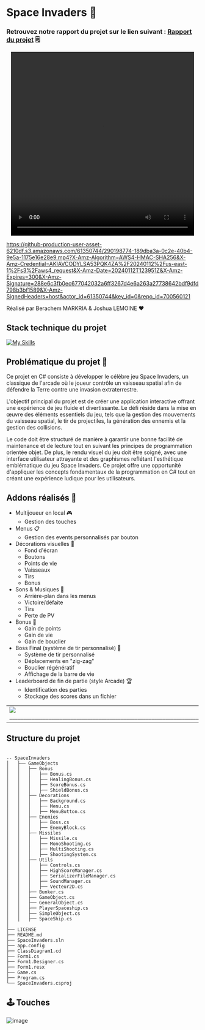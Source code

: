 # Space Invaders 👾
### Retrouvez notre rapport du projet sur le lien suivant : [Rapport du projet](/Rapport_Space_Invaders.pdf) 🗒️

<center>
  <video width="480" height="480" controls>
    <source src="https://igadvisory.fr/opendata/space_invader_demo.mp4" type="video/mp4">
  </video>
</center>

https://github-production-user-asset-6210df.s3.amazonaws.com/61350744/290198774-189dba3a-0c2e-40b4-9e5a-1175e16e28e9.mp4?X-Amz-Algorithm=AWS4-HMAC-SHA256&X-Amz-Credential=AKIAVCODYLSA53PQK4ZA%2F20240112%2Fus-east-1%2Fs3%2Faws4_request&X-Amz-Date=20240112T123951Z&X-Amz-Expires=300&X-Amz-Signature=288e6c3fb0ec677042032a6ff3267d4e6a263a27738642bdf9dfd798b3bf1589&X-Amz-SignedHeaders=host&actor_id=61350744&key_id=0&repo_id=700560121


Réalisé par Berachem MARKRIA & Joshua LEMOINE ❤

## Stack technique du projet
[![My Skills](https://skillicons.dev/icons?i=cs,visualstudio)](https://skillicons.dev)

## Problématique du projet 🚀
Ce projet en C# consiste à développer le célèbre jeu Space
Invaders, un classique de l'arcade où le joueur contrôle un vaisseau
spatial afin de défendre la Terre contre une invasion extraterrestre.

L'objectif principal du projet est de créer une application
interactive offrant une expérience de jeu fluide et divertissante. Le
défi réside dans la mise en œuvre des éléments essentiels du jeu, tels
que la gestion des mouvements du vaisseau spatial, le tir de
projectiles, la génération des ennemis et la gestion des collisions.

Le code doit être structuré de manière à garantir une bonne
facilité de maintenance et de lecture tout en suivant les principes de
programmation orientée objet. De plus, le rendu visuel du jeu doit
être soigné, avec une interface utilisateur attrayante et des
graphismes reflétant l'esthétique emblématique du jeu Space Invaders.
Ce projet offre une opportunité d'appliquer les concepts fondamentaux
de la programmation en C# tout en créant une expérience ludique pour
les utilisateurs.

## Addons réalisés 🌟
- Multijoueur en local 🎮
  - Gestion des touches
- Menus 📋
  - Gestion des events personnalisés par bouton
- Décorations visuelles 🎨
  - Fond d'écran
  - Boutons
  - Points de vie
  - Vaisseaux
  - Tirs
  - Bonus
- Sons & Musiques 🎵
  - Arrière-plan dans les menus
  - Victoire/défaite
  - Tirs
  - Perte de PV
- Bonus 🎁
  - Gain de points
  - Gain de vie
  - Gain de bouclier
- Boss Final (système de tir personnalisé) 👾
  - Système de tir personnalisé
  - Déplacements en "zig-zag"
  - Bouclier régénératif
  - Affichage de la barre de vie
- Leaderboard de fin de partie (style Arcade) 🏆
  - Identification des parties
  - Stockage des scores dans un fichier

<table border="0">
    <tr>
        <td>
          <img src="https://github.com/ESIEECourses/projet-spaceinvaders2023-berachem-markria-joshua-lemoine/assets/61350744/ff9bc2cf-90b6-4c74-bdf3-85f4550825a1" />
            _______________________________________________________________________
        </td>
        <td>
            <img src="https://github.com/ESIEECourses/projet-spaceinvaders2023-berachem-markria-joshua-lemoine/assets/61350744/0c52c914-0915-4ab4-9c07-c35e369f038b"/>
            _______________________________________________________________________
        </td>
        <td>
            <img src="https://github.com/ESIEECourses/projet-spaceinvaders2023-berachem-markria-joshua-lemoine/assets/61350744/1fe2eb47-7b36-4dd6-8a6c-edea61c16fe6" />
            _______________________________________________________________________
        </td>
    </tr>
</table>

## Structure du projet 
```

-- SpaceInvaders
│   ├── GameObjects
│   │   ├── Bonus
│   │   │   ├── Bonus.cs
│   │   │   ├── HealingBonus.cs
│   │   │   ├── ScoreBonus.cs
│   │   │   ├── ShieldBonus.cs
│   │   ├── Decorations
│   │   │   ├── Background.cs
│   │   │   ├── Menu.cs
│   │   │   ├── MenuButton.cs
│   │   ├── Enemies
│   │   │   ├── Boss.cs
│   │   │   ├── EnemyBlock.cs
│   │   ├── Missiles
│   │   │   ├── Missile.cs
│   │   │   ├── MonoShooting.cs
│   │   │   ├── MultiShooting.cs
│   │   │   ├── ShootingSystem.cs
│   │   ├── Utils
│   │   │   ├── Controls.cs
│   │   │   ├── HighScoreManager.cs
│   │   │   ├── SerializerFileManager.cs
│   │   │   ├── SoundManager.cs
│   │   │   ├── Vecteur2D.cs
│   │   ├── Bunker.cs
│   │   ├── GameObject.cs
│   │   ├── GeneralObject.cs
│   │   ├── PlayerSpaceship.cs
│   │   ├── SimpleObject.cs
│   │   ├── SpaceShip.cs
│
├── LICENSE
├── README.md
├── SpaceInvaders.sln
├── app.config
├── ClassDiagram1.cd
├── Form1.cs
├── Form1.Designer.cs
├── Form1.resx
├── Game.cs
├── Program.cs
└── SpaceInvaders.csproj
```
## 🕹️ Touches

![image](https://github.com/ESIEECourses/projet-spaceinvaders2023-berachem-markria-joshua-lemoine/assets/61350744/b912d5c3-44a0-4c78-9ece-027aa748988f)


